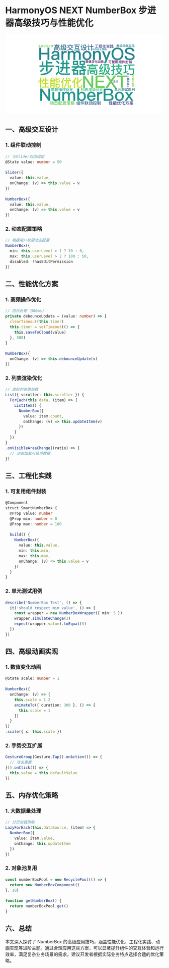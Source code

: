 # HarmonyOS NEXT NumberBox 步进器高级技巧与性能优化

![](../images/img_71481e55.png)

## 一、高级交互设计

### 1. 组件联动控制

```typescript
// 与Slider双向绑定
@State value: number = 50

Slider({
  value: this.value,
  onChange: (v) => this.value = v
})

NumberBox({
  value: this.value,
  onChange: (v) => this.value = v
})
```

### 2. 动态配置策略

```typescript
// 根据用户权限动态配置
NumberBox({
  min: this.userLevel > 1 ? 10 : 0,
  max: this.userLevel > 2 ? 100 : 50,
  disabled: !hasEditPermission
})
```

## 二、性能优化方案

### 1. 高频操作优化

```typescript
// 防抖处理（300ms）
private debounceUpdate = (value: number) => {
  clearTimeout(this.timer)
  this.timer = setTimeout(() => {
    this.saveToCloud(value)
  }, 300)
}

NumberBox({
  onChange: (v) => this.debounceUpdate(v)
})
```

### 2. 列表渲染优化

```typescript
// 虚拟列表懒加载
List({ scroller: this.scroller }) {
  ForEach(this.data, (item) => {
    ListItem() {
      NumberBox({
        value: item.count,
        onChange: (v) => this.updateItem(v)
      })
    }
  })
}
.onVisibleAreaChange((ratio) => {
  // 动态加载可见项数据
})
```

## 三、工程化实践

### 1. 可复用组件封装

```typescript
@Component
struct SmartNumberBox {
  @Prop value: number
  @Prop min: number = 0
  @Prop max: number = 100

  build() {
    NumberBox({
      value: this.value,
      min: this.min,
      max: this.max,
      onChange: (v) => this.value = v
    })
  }
}
```

### 2. 单元测试用例

```typescript
describe('NumberBox Test', () => {
  it('should respect min value', () => {
    const wrapper = new NumberBoxWrapper({ min: 5 })
    wrapper.simulateChange(3)
    expect(wrapper.value).toEqual(5)
  })
})
```

## 四、高级动画实现

### 1. 数值变化动画

```typescript
@State scale: number = 1

NumberBox({
  onChange: (v) => {
    this.scale = 1.2
    animateTo({ duration: 300 }, () => {
      this.scale = 1
    })
  }
})
.scale({ x: this.scale })
```

### 2. 手势交互扩展

```typescript
GestureGroup(Gesture.Tap().onAction(() => {
  // 双击重置
})).onClick(() => {
  this.value = this.defaultValue
})
```

## 五、内存优化策略

### 1. 大数据量处理

```typescript
// 分页加载策略
LazyForEach(this.dataSource, (item) => {
  NumberBox({
    value: item.value,
    onChange: this.updateItem
  })
})
```

### 2. 对象池复用

```typescript
const numberBoxPool = new RecyclePool(() => {
  return new NumberBoxComponent()
}, 10)

function getNumberBox() {
  return numberBoxPool.get()
}
```

## 六、总结

本文深入探讨了 NumberBox 的高级应用技巧，涵盖性能优化、工程化实践、动画实现等进阶主题。通过合理应用这些方案，可以显著提升组件的交互体验和运行效率，满足复杂业务场景的需求。建议开发者根据实际业务特点选择合适的优化策略。
